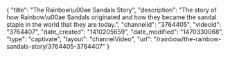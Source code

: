 {
    "title": "The Rainbow\u00ae Sandals Story",
    "description": "The story of how Rainbow\u00ae Sandals originated and how they became the sandal staple in the world that they are today.",
    "channelid": "3764405",
    "videoid": "3764407",
    "date_created": "1410205659",
    "date_modified": "1470330068",
    "type": "captivate",
    "layout": "channelVideo",
    "url": "\/rainbow\/the-rainbow-sandals-story\/3764405-3764407"
}